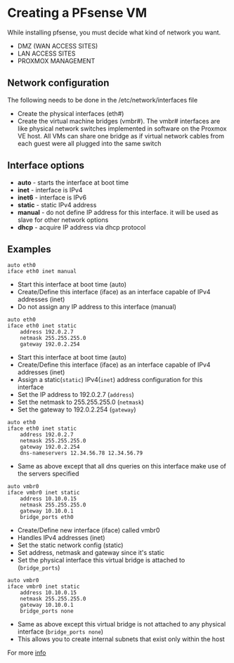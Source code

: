 # Creating a PFsense VM
While installing pfsense, you  must decide what kind of network you want.

* DMZ (WAN ACCESS SITES)
* LAN ACCESS SITES
* PROXMOX MANAGEMENT

## Network configuration
The following needs to be done in the /etc/network/interfaces file

* Create the physical interfaces (eth#)
* Create the virtual machine bridges (vmbr#). The vmbr# interfaces are like physical network switches implemented in software on the Proxmox VE host. All VMs can share one bridge as if virtual network cables from each guest were all plugged into the same switch

## Interface options

* **auto** <interface> - starts the interface at boot time
* **inet** - interface is IPv4
* **inet6** - interface is IPv6
* **static** - static IPv4 address
* **manual** - do not define IP address for this interface. it will be used as slave for other network options
* **dhcp** - acquire IP address via dhcp protocol

## Examples

```
auto eth0
iface eth0 inet manual
```
* Start this interface at boot time (auto)
* Create/Define this interface (iface) as an interface capable of IPv4 addresses (inet)
* Do not assign any IP address to this interface (manual)

```
auto eth0
iface eth0 inet static
    address 192.0.2.7
    netmask 255.255.255.0
    gateway 192.0.2.254
```
* Start this interface at boot time (auto)
* Create/Define this interface (iface) as an interface capable of IPv4 addresses (inet)
* Assign a static(`static`) IPv4(`inet`) address configuration for this interface
* Set the IP address to 192.0.2.7 (`address`)
* Set the netmask to 255.255.255.0 (`netmask`)
* Set the gateway to 192.0.2.254 (`gateway`)

```
auto eth0
iface eth0 inet static
    address 192.0.2.7
    netmask 255.255.255.0
    gateway 192.0.2.254
    dns-nameservers 12.34.56.78 12.34.56.79
```
* Same as above except that all dns queries on this interface make use of the servers specified

```
auto vmbr0
iface vmbr0 inet static
    address 10.10.0.15
    netmask 255.255.255.0
    gateway 10.10.0.1
    bridge_ports eth0
```
* Create/Define new interface (iface) called vmbr0
* Handles IPv4 addresses (inet)
* Set the static network config (static)
* Set address, netmask and gateway since it's static
* Set the physical interface this virtual bridge is attached to (`bridge_ports`)

```
auto vmbr0
iface vmbr0 inet static
    address 10.10.0.15
    netmask 255.255.255.0
    gateway 10.10.0.1
    bridge_ports none
```
* Same as above except this virtual bridge is not attached to any physical interface (`bridge_ports none`)
* This allows you to create internal subnets that exist only within the host



For more [info](https://wiki.debian.org/NetworkConfiguration#Setting_up_an_Ethernet_Interface)
